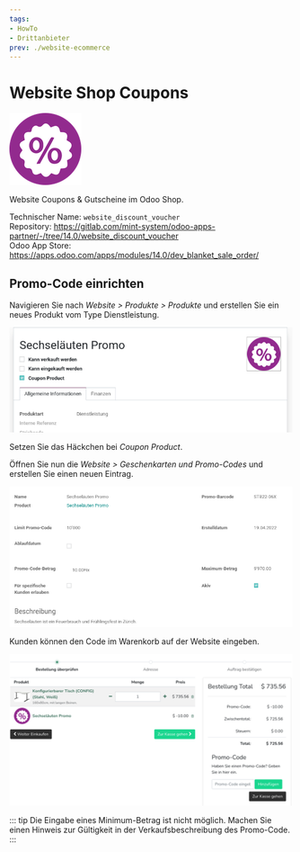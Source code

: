 ```yaml
---
tags:
- HowTo
- Drittanbieter
prev: ./website-ecommerce
---
```

# Website Shop Coupons

![](assets/icon_website_discount_voucher.png)

Website Coupons & Gutscheine im Odoo Shop.

Technischer Name: `website_discount_voucher`\
Repository: <https://gitlab.com/mint-system/odoo-apps-partner/-/tree/14.0/website_discount_voucher>\
Odoo App Store: <https://apps.odoo.com/apps/modules/14.0/dev_blanket_sale_order/>

## Promo-Code einrichten

Navigieren Sie nach *Website > Produkte > Produkte* und erstellen Sie ein neues Produkt vom Type Dienstleistung.

![](assets/Website%20Coupons%20&%20Vouchers%20in%20Odoo%20Shop%20ProdScreenshot%20from%202022-04-19%2016-49-14ukt.png)

Setzen Sie das Häckchen bei *Coupon Product*.

Öffnen Sie nun die *Website > Geschenkarten und Promo-Codes* und erstellen Sie einen neuen Eintrag.

![](assets/Website%20Coupons%20&%20Vouchers%20in%20Odoo%20Shop%20Promo-Code.png)

Kunden können den Code im Warenkorb auf der Website eingeben.

![](assets/Website%20Coupons%20&%20Vouchers%20in%20Odoo%20Shop%20Warenkorb.png)

::: tip
Die Eingabe eines Minimum-Betrag ist nicht möglich. Machen Sie einen Hinweis zur Gültigkeit in der Verkaufsbeschreibung des Promo-Code.
:::